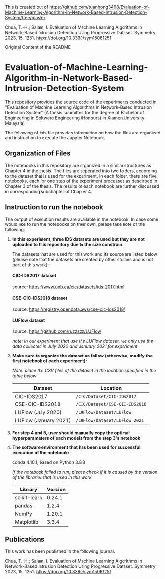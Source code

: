 This is created out of https://github.com/tuanhong3498/Evaluation-of-Machine-Learning-Algorithm-in-Network-Based-Intrusion-Detection-System/tree/master

Chua, T.-H.; Salam, I. Evaluation of Machine Learning Algorithms in Network-Based Intrusion Detection Using Progressive Dataset. Symmetry 2023, 15, 1251. https://doi.org/10.3390/sym15061251


Original Content of the README

# Evaluation-of-Machine-Learning-Algorithm-in-Network-Based-Intrusion-Detection-System
This repository provides the source code of the experiments conducted in "Evaluation of Machine Learning Algorithms in Network-Based Intrusion Detection System" (A thesis submitted for the degree of Bachelor of Engineering in Software Engineering (Honours) in Xiamen University Malaysia)

The following of this file provides information on how the files are organized and instruction to execute the Jupyter Notebook. 

## Organization of Files
The notebooks in this repository are organized in a similar structures as Chapter 4 in the thesis. The files are seperated into two folders, according to the dataset that is used for the experiment. In each folder, there are five notebooks, each for one step of the experiment processes as descirbed in Chapter 3 of the thesis. The results of each notebook are further discussed in corresponding subchapter of Chapter 4.

## Instruction to run the notebook
The output of execution results are available in the notebook. In case some would like to run the notebooks on their own, please take note of the following:

1. **In this experiment, three IDS datasets are used but they are not uploaded to this repository due to the size constrain.**
   
   The datasets that are used for this work and its source are listed below (please note that the datasets are created by other studies and is not part of this work):
   
   #### CIC-IDS2017 dataset
   source: https://www.unb.ca/cic/datasets/ids-2017.html

   #### CSE-CIC-IDS2018 dataset
   source: https://registry.opendata.aws/cse-cic-ids2018/
   
   #### LUFlow dataset
   source: https://github.com/ruzzzzz/LUFlow
   
   *note: In our experiment that use the LUFlow dataset, we only use the data collected in July 2020 and January 2021 for experiment*
   
   
2. **Make sure to organize the dataset as follow (otherwise, modify the first notebook of each experiment):**

   *Note: place the CSV files of the dataset in the location specified in the table below*
   
   |Dataset|Location|
   |-|-|
   |CIC-IDS2017|`/CIC/Dataset/CIC-IDS2017`|
   |CSE-CIC-IDS2018|`/CIC/Dataset/CSE-CIC-IDS2018`|
   |LUFlow (July 2020)|`/LUFlow/Dataset/LUFlow`|
   |LUFlow (January 2021)|`/LUFlow/Dataset/LUFlow_2021`|



3. **For step 4 and 5, user should manually copy the optimal hyperparameters of each models from the step 3's notebook**

4. **The software environment that has been used for successful execution of the notebook:**
   
   conda 4.10.1, based on Python 3.8.8
   
   *If the notebook failed to run, please check if it is caused by the version of the libraries that is used in this work*
   
   |Library     |Version|
   |------------|-------|
   |scikit-learn|0.24.1 |
   |pandas      |1.2.4  |
   |NumPy       |1.20.1 |
   Matplotlib   |3.3.4  |

## Publications
This work has been published in the following journal:

Chua, T.-H.; Salam, I. Evaluation of Machine Learning Algorithms in Network-Based Intrusion Detection Using Progressive Dataset. Symmetry 2023, 15, 1251. https://doi.org/10.3390/sym15061251
